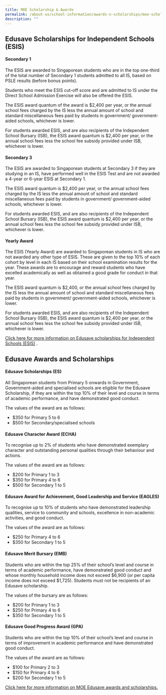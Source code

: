 ```yaml
---
title: MOE Scholarship & Awards
permalink: /about-us/school-information/awards-n-scholarships/moe-scholarships-n-awards/
description: ""
---
```

## Edusave Scholarships for Independent Schools (ESIS)


#### Secondary 1

The ESIS are awarded to Singaporean students who are in the top one-third of the total number of Secondary 1 students admitted to all IS, based on PSLE results (before bonus points).

Students who meet the ESIS cut-off score and are admitted to IS under the Direct School Admission Exercise will also be offered the ESIS.

The ESIS award quantum of the award is $2,400 per year, or the annual school fees charged by the IS less the annual amount of school and standard miscellaneous fees paid by students in government/ government-aided schools, whichever is lower.

For students awarded ESIS, and are also recipients of the Independent School Bursary (ISB), the ESIS award quantum is $2,400 per year, or the annual school fees less the school fee subsidy provided under ISB, whichever is lower.

  

#### Secondary 3

The ESIS are awarded to Singaporean students at Secondary 3 if they are studying in an IS, have performed well in the ESIS Test and are not awarded a 4-year or 6-year ESIS at Secondary 1.

The ESIS award quantum is $2,400 per year, or the annual school fees charged by the IS less the annual amount of school and standard miscellaneous fees paid by students in government/ government-aided schools, whichever is lower.

For students awarded ESIS, and are also recipients of the Independent School Bursary (ISB), the ESIS award quantum is $2,400 per year, or the annual school fees less the school fee subsidy provided under ISB, whichever is lower.

  

#### Yearly Award

The ESIS (Yearly Award) are awarded to Singaporean students in IS who are not awarded any other type of ESIS. These are given to the top 10% of each cohort by level in each IS based on their school examination results for the year. These awards are to encourage and reward students who have excelled academically as well as obtained a good grade for conduct in that year.

The ESIS award quantum is $2,400, or the annual school fees charged by the IS less the annual amount of school and standard miscellaneous fees paid by students in government/ government-aided schools, whichever is lower.

For students awarded ESIS, and are also recipients of the Independent School Bursary (ISB), the ESIS award quantum is $2,400 per year, or the annual school fees less the school fee subsidy provided under ISB, whichever is lower.

[Click here for more information on Edusave scholarships for Independent Schools (ESIS)](https://www.moe.gov.sg/financial-matters/awards-scholarships/edusave-scholarships-independent) .  

## Edusave Awards and Scholarships

  

#### Edusave Scholarships (ES) 

All Singaporean students from Primary 5 onwards in Government, Government-aided and specialised schools are eligible for the Edusave Scholarship, if they are within the top 10% of their level and course in terms of academic performance, and have demonstrated good conduct. 

The values of the award are as follows:

*   $350 for Primary 5 to 6
*   $500 for Secondary/specialised schools

#### Edusave Character Award (ECHA) 

To recognise up to 2% of students who have demonstrated exemplary character and outstanding personal qualities through their behaviour and actions.

The values of the award are as follows:

*   $200 for Primary 1 to 3
*   $350 for Primary 4 to 6
*   $500 for Secondary 1 to 5

#### Edusave Award for Achievement, Good Leadership and Service (EAGLES)

To recognise up to 10% of students who have demonstrated leadership qualities, service to community and schools, excellence in non-academic activities, and good conduct.

The values of the award are as follows:

*   $250 for Primary 4 to 6
*   $350 for Secondary 1 to 5

#### Edusave Merit Bursary (EMB)

Students who are within the top 25% of their school’s level and course in terms of academic performance, have demonstrated good conduct and whose monthly household income does not exceed $6,900 (or per capita income does not exceed $1,725). Students must not be recipients of an Edusave scholarship.

The values of the bursary are as follows:

*   $200 for Primary 1 to 3
*   $250 for Primary 4 to 6
*   $350 for Secondary 1 to 5

#### Edusave Good Progress Award (GPA)

Students who are within the top 10% of their school’s level and course in terms of improvement in academic performance and have demonstrated good conduct.

The values of the award are as follows:

*   $100 for Primary 2 to 3
*   $150 for Primary 4 to 6
*   $200 for Secondary 1 to 5


[Click here for more information on MOE Edusave awards and scholarships.](https://www.moe.gov.sg/financial-matters/awards-scholarships/edusave-awards)